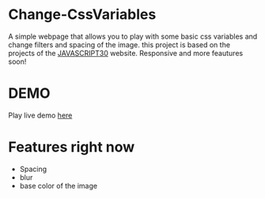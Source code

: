 # Change-CssVariables
A simple webpage that allows you to play with some basic css variables and change filters and spacing of the image.
this project is based on the projects of the <a href="https://javascript30.com/">JAVASCRIPT30</a> website. Responsive and more feautures soon!
# DEMO
Play live demo <a href="https://changecssvariable.netlify.app/">here</a>
# Features right now
* Spacing
* blur
* base color of the image

